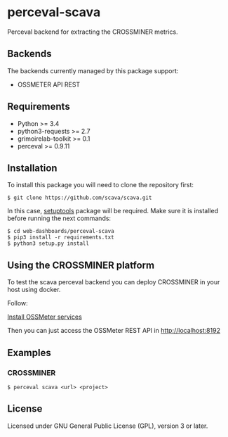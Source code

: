 # perceval-scava

Perceval backend for extracting the CROSSMINER metrics.

## Backends

The backends currently managed by this package support:

* OSSMETER API REST

## Requirements

* Python >= 3.4
* python3-requests >= 2.7
* grimoirelab-toolkit >= 0.1
* perceval >= 0.9.11

## Installation

To install this package you will need to clone the repository first:

```
$ git clone https://github.com/scava/scava.git
```

In this case, [setuptools](http://setuptools.readthedocs.io/en/latest/) package will be required.
Make sure it is installed before running the next commands:

```
$ cd web-dashboards/perceval-scava
$ pip3 install -r requirements.txt
$ python3 setup.py install
```

## Using the CROSSMINER platform

To test the scava perceval backend you can deploy CROSSMINER in your host using docker.

Follow:

[Install OSSMeter services](https://github.com/scava/scava/tree/master/web-dashboards#init-ossmeter-mongodb-with-grimoirelab-data)

Then you can just access the OSSMeter REST API in [http://localhost:8192](http://localhost:8192) 


## Examples

### CROSSMINER

```
$ perceval scava <url> <project>
```

## License

Licensed under GNU General Public License (GPL), version 3 or later.
